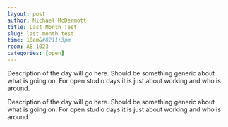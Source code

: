 ```yaml
---
layout: post
author: Michael McDermott
title: Last Month Test
slug: last month test
time: 10am&#8211;3pm
room: AB 1023
categories: [open]
---
```

Description of the day will go here. Should be something generic about what is going on. For open studio days it is just about working and who is around.

Description of the day will go here. Should be something generic about what is going on. For open studio days it is just about working and who is around.
